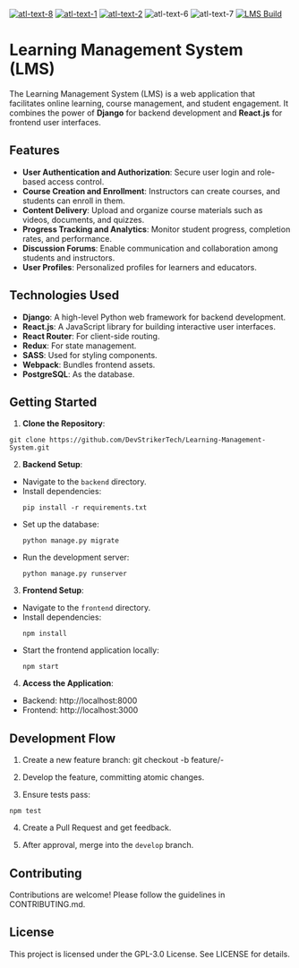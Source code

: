 [![atl-text-8](https://img.shields.io/badge/Version-4.2.7-blueviolet?logo=Django&style=flat)](https://www.djangoproject.com/) [![atl-text-1](https://img.shields.io/badge/Version-18-blue?logo=React&style=flat)](https://react.dev/) [![atl-text-2](https://img.shields.io/badge/Version-3.10.12-red?logo=Python&style=flat)](https://www.python.org/) ![atl-text-6](https://img.shields.io/badge/license-MIT-lightgrey) ![atl-text-7](https://img.shields.io/badge/coverage-94-green) [![LMS Build](https://github.com/DevStrikerTech/Learning-Management-System/actions/workflows/build.yml/badge.svg)](https://github.com/DevStrikerTech/Learning-Management-System/actions/workflows/build.yml)

# Learning Management System (LMS)

The Learning Management System (LMS) is a web application that facilitates online learning, course management, and student engagement. It combines the power of **Django** for backend development and **React.js** for frontend user interfaces.

## Features

- **User Authentication and Authorization**: Secure user login and role-based access control.
- **Course Creation and Enrollment**: Instructors can create courses, and students can enroll in them.
- **Content Delivery**: Upload and organize course materials such as videos, documents, and quizzes.
- **Progress Tracking and Analytics**: Monitor student progress, completion rates, and performance.
- **Discussion Forums**: Enable communication and collaboration among students and instructors.
- **User Profiles**: Personalized profiles for learners and educators.

## Technologies Used

- **Django**: A high-level Python web framework for backend development.
- **React.js**: A JavaScript library for building interactive user interfaces.
- **React Router**: For client-side routing.
- **Redux**: For state management.
- **SASS**: Used for styling components.
- **Webpack**: Bundles frontend assets.
- **PostgreSQL**: As the database.

## Getting Started

1. **Clone the Repository**:

```
git clone https://github.com/DevStrikerTech/Learning-Management-System.git
```

2. **Backend Setup**:

- Navigate to the `backend` directory.
- Install dependencies:
  ```
  pip install -r requirements.txt
  ```
- Set up the database:
  ```
  python manage.py migrate
  ```
- Run the development server:
  ```
  python manage.py runserver
  ```

3. **Frontend Setup**:

- Navigate to the `frontend` directory.
- Install dependencies:
  ```
  npm install
  ```
- Start the frontend application locally:
  ```
  npm start
  ```

4. **Access the Application**:

- Backend: http://localhost:8000
- Frontend: http://localhost:3000

## Development Flow

1. Create a new feature branch:
   git checkout -b feature/<issue-number>-<short-description>

2. Develop the feature, committing atomic changes.

3. Ensure tests pass:

```
npm test
```

4. Create a Pull Request and get feedback.

5. After approval, merge into the `develop` branch.

## Contributing

Contributions are welcome! Please follow the guidelines in CONTRIBUTING.md.

## License

This project is licensed under the GPL-3.0 License. See LICENSE for details.
